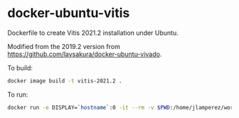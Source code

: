 # docker-ubuntu-vitis
Dockerfile to create Vitis 2021.2 installation under Ubuntu.

Modified from the 2019.2 version from <https://github.com/laysakura/docker-ubuntu-vivado>.

To build:

```bash
docker image build -t vitis-2021.2 .
```

To run:
```bash
docker run -e DISPLAY=`hostname`:0 -it --rm -v $PWD:/home/jlamperez/work -w /home/jlamperez vivado-2021.2
```
